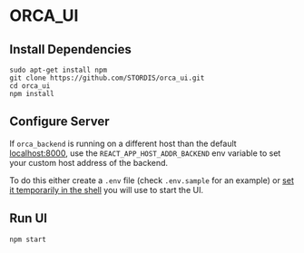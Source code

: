 # ORCA_UI
## Install Dependencies
    sudo apt-get install npm
    git clone https://github.com/STORDIS/orca_ui.git
    cd orca_ui
    npm install
## Configure Server
If `orca_backend` is running on a different host than the default [localhost:8000](http://localhost:8000), use the `REACT_APP_HOST_ADDR_BACKEND` env variable to set your custom host address of the backend.

To do this either create a `.env` file (check `.env.sample` for an example) or [set it temporarily in the shell](https://create-react-app.dev/docs/adding-custom-environment-variables/#adding-temporary-environment-variables-in-your-shell) you will use to start the UI. 

## Run UI
    npm start